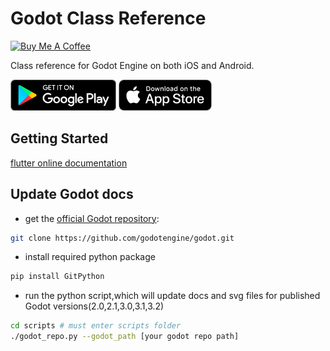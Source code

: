 # Godot Class Reference
[<img src="https://cdn.buymeacoffee.com/buttons/v2/default-yellow.png" alt="Buy Me A Coffee" height="60" width="217" >](https://www.buymeacoffee.com/fengjiongmax)

Class reference for Godot Engine on both iOS and Android.

[<img src="google-play-badge.png" height="50">](https://play.google.com/store/apps/details?id=com.fengjiongmax.godotclassreference)
[<img src="appstore-badge.png" height="50">](https://apps.apple.com/qa/app/godot-class-reference/id1523486419)

## Getting Started
[flutter online documentation](https://flutter.dev/docs)

## Update Godot docs
* get the [official Godot repository](https://github.com/godotengine/godot):
```bash
git clone https://github.com/godotengine/godot.git
```
* install required python package
```bash
pip install GitPython 
```
* run the python script,which will update docs and svg files for published Godot versions(2.0,2.1,3.0,3.1,3.2)
```bash
cd scripts # must enter scripts folder
./godot_repo.py --godot_path [your godot repo path]
```

